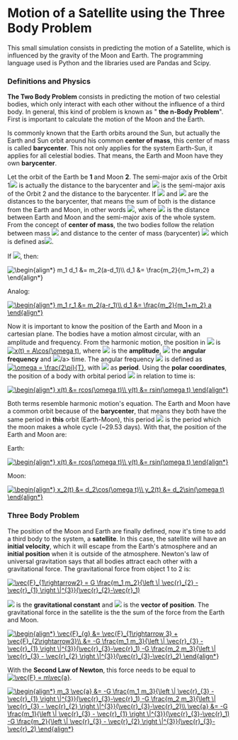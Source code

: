# Motion of a Satellite using the Three Body Problem 

This small simulation consists in predicting the motion of a Satellite, which is influenced by the gravity of the Moon and Earth. The programming language used is Python and the libraries used   are Pandas and Scipy.

### Definitions and Physics

**The Two Body Problem** consists in predicting the motion of two celestial bodies, which only interact with each other without the influence of a third body. In general, this kind of problem is known as " **the n-Body Problem**".  First is important to calculate the motion of the Moon and the Earth.

Is commonly known that the Earth orbits around the Sun, but actually the Earth and Sun orbit around his common **center of mass**, this center of mass is called **barycenter**. This not only applies for the system Earth-Sun, it applies for all celestial bodies. That means, the Earth and Moon have they own **barycenter**. 

Let the orbit of the Earth be **1** and Moon **2**. The semi-major axis of the Orbit 1<a><img src="https://latex.codecogs.com/svg.latex?d_1"/></a>  is actually the distance to the barycenter and <a><img src="https://latex.codecogs.com/svg.latex?d_2"/></a> is the semi-major axis of the Orbit 2 and the distance to the barycenter. If <a><img src="https://latex.codecogs.com/svg.latex?d_1"/></a> and <a><img src="https://latex.codecogs.com/svg.latex?d_2"/></a> are the distances to the barycenter, that means the sum of both is the distance from the Earth and Moon,  in other words <a><img src="https://latex.codecogs.com/svg.latex?a&space;=&space;d_1&space;&plus;&space;d_2"/></a>, where <a><img src="https://latex.codecogs.com/svg.latex?a"/></a> is the  distance between Earth and Moon and the semi-major axis of the whole system. From the concept of **center of mass**, the two bodies follow the relation between mass <a><img src="https://latex.codecogs.com/svg.latex?m"/></a> and distance to the center of mass (barycenter) <a><img src="https://latex.codecogs.com/svg.latex?r"/></a> which is defined as<a><img src="https://latex.codecogs.com/svg.latex?m_1&space;d_1&space;=&space;m_2&space;d_2"/></a>. 

If <img src="https://latex.codecogs.com/svg.latex?a&space;=&space;d_1&space;&plus;&space;d_2"/>, then:

<a><img src="https://latex.codecogs.com/svg.latex?\begin{align*}&space;m_1&space;d_1&space;&=&space;m_2(a-d_1)\\&space;d_1&space;&=&space;\frac{m_2}{m_1&plus;m_2}&space;a&space;\end{align*}" title="\begin{align*} m_1 d_1 &= m_2(a-d_1)\\ d_1 &= \frac{m_2}{m_1+m_2} a \end{align*}" /></a> 

Analog: 

<a href="https://www.codecogs.com/eqnedit.php?latex=\begin{align*}&space;m_1&space;r_1&space;&=&space;m_2(a-r_1)\\&space;r_1&space;&=&space;\frac{m_2}{m_1&plus;m_2}&space;a&space;\end{align*}" target="_blank"><img src="https://latex.codecogs.com/svg.latex?\begin{align*}&space;&space;d_2&space;&=&space;\frac{m_1}{m_1&plus;m_2}&space;a&space;\end{align*}" title="\begin{align*} m_1 r_1 &= m_2(a-r_1)\\ d_1 &= \frac{m_2}{m_1+m_2} a \end{align*}" /></a>

Now it is important to know the position of the Earth and Moon in a cartesian plane. The bodies have a motion almost circular, with an amplitude and frequency.  From the harmonic motion, the position in <a><img src="https://latex.codecogs.com/svg.latex?x"/></a> is <a href="https://www.codecogs.com/eqnedit.php?latex=x(t)&space;=&space;A\cos(\omega&space;t)" target="_blank"><img src="https://latex.codecogs.com/svg.latex?x(t)&space;=&space;A\cos(\omega&space;t)" title="x(t) = A\cos(\omega t)" /></a>, where <a><img src="https://latex.codecogs.com/svg.latex?A"/></a> is the **amplitude**, <a><img src="https://latex.codecogs.com/svg.latex?\omega"/></a>  the **angular frequency** and <img src="https://latex.codecogs.com/svg.latex?t"/>/a> time.  The angular frequency <a><img src="https://latex.codecogs.com/svg.latex?\omega"/></a> is defined as <a href="https://www.codecogs.com/eqnedit.php?latex=\omega&space;=&space;\frac{2\pi}{T}" target="_blank"><img src="https://latex.codecogs.com/svg.latex?\omega&space;=&space;\frac{2\pi}{T}" title="\omega = \frac{2\pi}{T}" /></a>, with <a><img src="https://latex.codecogs.com/svg.latex?T"/></a> as **period**. Using the **polar coordinates**, the position of a body with orbital period <a><img src="https://latex.codecogs.com/svg.latex?T"/></a> in relation to time is:

<a href="https://www.codecogs.com/eqnedit.php?latex=\begin{align*}&space;x(t)&space;&=&space;rcos(\omega&space;t)\\&space;y(t)&space;&=&space;rsin(\omega&space;t)&space;\end{align*}" target="_blank"><img src="https://latex.codecogs.com/svg.latex?\begin{align*}&space;x(t)&space;&=&space;rcos(\omega&space;t)\\&space;y(t)&space;&=&space;rsin(\omega&space;t)&space;\end{align*}" title="\begin{align*} x(t) &= rcos(\omega t)\\ y(t) &= rsin(\omega t) \end{align*}" /></a>

Both terms resemble harmonic motion's equation.  The Earth and Moon have a common orbit because of the **barycenter**, that means they both have the same period in **this** orbit (Earth-Moon), this period  <a><img src="https://latex.codecogs.com/svg.latex?T"/></a> is the period which the moon makes a whole cycle (~29.53 days).  With that, the position of the Earth and Moon are:

Earth:

<a href="https://www.codecogs.com/eqnedit.php?latex=\begin{align*}&space;x(t)&space;&=&space;rcos(\omega&space;t)\\&space;y(t)&space;&=&space;rsin(\omega&space;t)&space;\end{align*}" target="_blank"><img src="https://latex.codecogs.com/svg.latex?\begin{align*}&space;x_1(t)&space;&=&space;d_1\cos(\omega&space;t)\\&space;y_1(t)&space;&=&space;d_1\sin(\omega&space;t)&space;\end{align*}" title="\begin{align*} x(t) &= rcos(\omega t)\\ y(t) &= rsin(\omega t) \end{align*}" /></a>

Moon:

<a href="https://www.codecogs.com/eqnedit.php?latex=\begin{align*}&space;x_2(t)&space;&=&space;r_2\cos(\omega&space;t)\\&space;y_2(t)&space;&=&space;r_2\sin(\omega&space;t)&space;\end{align*}" target="_blank"><img src="https://latex.codecogs.com/svg.latex?\begin{align*}&space;x_2(t)&space;&=&space;d_2\cos(\omega&space;t)\\&space;y_2(t)&space;&=&space;d_2\sin(\omega&space;t)&space;\end{align*}" title="\begin{align*} x_2(t) &= d_2\cos(\omega t)\\ y_2(t) &= d_2\sin(\omega t) \end{align*}" /></a>

### Three Body Problem

The position of the Moon and Earth are finally defined, now it's time to add a third body to the system, a **satellite**. In this case, the satellite will have an **initial velocity**, which it will escape from the Earth's atmosphere and an **initial position** when it is outside of the atmosphere. Newton's law of universal gravitation says that all bodies attract each other with a gravitational force. The gravitational force from object 1 to 2 is:

<a href="https://www.codecogs.com/eqnedit.php?latex=\vec{F}_{1\rightarrow2}&space;=&space;G&space;\frac{m_1&space;m_2}{\left&space;\|&space;\vec{r}_{2}&space;-&space;\vec{r}_{1}&space;\right&space;\|^{3}}(\vec{r}_{2}-\vec{r}_1)" target="_blank"><img src="https://latex.codecogs.com/svg.latex?\vec{F}_{1\rightarrow2}&space;=&space;-G&space;\frac{m_1&space;m_2}{\left&space;\|&space;\vec{r}_{2}&space;-&space;\vec{r}_{1}&space;\right&space;\|^{3}}(\vec{r}_{2}-\vec{r}_1)" title="\vec{F}_{1\rightarrow2} = G \frac{m_1 m_2}{\left \| \vec{r}_{2} - \vec{r}_{1} \right \|^{3}}(\vec{r}_{2}-\vec{r}_1)" /></a>

<a><img src="https://latex.codecogs.com/svg.latex?G"/></a> is the **gravitational constant** and <a><img src="https://latex.codecogs.com/svg.latex?\vec{r}"/></a> is the **vector of position**. The gravitational force in the satellite is the the sum of the force from the Earth and Moon. 

<a href="https://www.codecogs.com/eqnedit.php?latex=\begin{align*}&space;\vec{F}_{g}&space;&=&space;\vec{F}_{1\rightarrow&space;3}&space;&plus;&space;\vec{F}_{2\rightarrow3}\\&space;&=&space;-G&space;\frac{m_1&space;m_3}{\left&space;\|&space;\vec{r}_{3}&space;-&space;\vec{r}_{1}&space;\right&space;\|^{3}}(\vec{r}_{3}-\vec{r}_1)&space;-G&space;\frac{m_2&space;m_3}{\left&space;\|&space;\vec{r}_{3}&space;-&space;\vec{r}_{2}&space;\right&space;\|^{3}}(\vec{r}_{3}-\vec{r}_2)&space;\end{align*}" target="_blank"><img src="https://latex.codecogs.com/svg.latex?\begin{align*}&space;\vec{F}_{g}&space;&=&space;\vec{F}_{1\rightarrow&space;3}&space;&plus;&space;\vec{F}_{2\rightarrow3}\\&space;&=&space;-G&space;\frac{m_1&space;m_3}{\left&space;\|&space;\vec{r}_{3}&space;-&space;\vec{r}_{1}&space;\right&space;\|^{3}}(\vec{r}_{3}-\vec{r}_1)&space;-G&space;\frac{m_2&space;m_3}{\left&space;\|&space;\vec{r}_{3}&space;-&space;\vec{r}_{2}&space;\right&space;\|^{3}}(\vec{r}_{3}-\vec{r}_2)&space;\end{align*}" title="\begin{align*} \vec{F}_{g} &= \vec{F}_{1\rightarrow 3} + \vec{F}_{2\rightarrow3}\\ &= -G \frac{m_1 m_3}{\left \| \vec{r}_{3} - \vec{r}_{1} \right \|^{3}}(\vec{r}_{3}-\vec{r}_1) -G \frac{m_2 m_3}{\left \| \vec{r}_{3} - \vec{r}_{2} \right \|^{3}}(\vec{r}_{3}-\vec{r}_2) \end{align*}" /></a>

With the **Second Law of Newton**, this force needs to be equal to <a href="https://www.codecogs.com/eqnedit.php?latex=\vec{F}&space;=&space;m\vec{a}" target="_blank"><img src="https://latex.codecogs.com/svg.latex?\vec{F}&space;=&space;m\vec{a}" title="\vec{F} = m\vec{a}" /></a>.

<a href="https://www.codecogs.com/eqnedit.php?latex=\begin{align*}&space;m_3&space;\vec{a}&space;&=&space;-G&space;\frac{m_1&space;m_3}{\left&space;\|&space;\vec{r}_{3}&space;-&space;\vec{r}_{1}&space;\right&space;\|^{3}}(\vec{r}_{3}-\vec{r}_1)&space;-G&space;\frac{m_2&space;m_3}{\left&space;\|&space;\vec{r}_{3}&space;-&space;\vec{r}_{2}&space;\right&space;\|^{3}}(\vec{r}_{3}-\vec{r}_2)\\&space;\vec{a}&space;&=&space;-G&space;\frac{m_1}{\left&space;\|&space;\vec{r}_{3}&space;-&space;\vec{r}_{1}&space;\right&space;\|^{3}}(\vec{r}_{3}-\vec{r}_1)&space;-G&space;\frac{m_2}{\left&space;\|&space;\vec{r}_{3}&space;-&space;\vec{r}_{2}&space;\right&space;\|^{3}}(\vec{r}_{3}-\vec{r}_2)&space;\end{align*}" target="_blank"><img src="https://latex.codecogs.com/svg.latex?\begin{align*}&space;m_3&space;\vec{a}&space;&=&space;-G&space;\frac{m_1&space;m_3}{\left&space;\|&space;\vec{r}_{3}&space;-&space;\vec{r}_{1}&space;\right&space;\|^{3}}(\vec{r}_{3}-\vec{r}_1)&space;-G&space;\frac{m_2&space;m_3}{\left&space;\|&space;\vec{r}_{3}&space;-&space;\vec{r}_{2}&space;\right&space;\|^{3}}(\vec{r}_{3}-\vec{r}_2)\\&space;\vec{a}&space;&=&space;-G&space;\frac{m_1}{\left&space;\|&space;\vec{r}_{3}&space;-&space;\vec{r}_{1}&space;\right&space;\|^{3}}(\vec{r}_{3}-\vec{r}_1)&space;-G&space;\frac{m_2}{\left&space;\|&space;\vec{r}_{3}&space;-&space;\vec{r}_{2}&space;\right&space;\|^{3}}(\vec{r}_{3}-\vec{r}_2)&space;\end{align*}" title="\begin{align*} m_3 \vec{a} &= -G \frac{m_1 m_3}{\left \| \vec{r}_{3} - \vec{r}_{1} \right \|^{3}}(\vec{r}_{3}-\vec{r}_1) -G \frac{m_2 m_3}{\left \| \vec{r}_{3} - \vec{r}_{2} \right \|^{3}}(\vec{r}_{3}-\vec{r}_2)\\ \vec{a} &= -G \frac{m_1}{\left \| \vec{r}_{3} - \vec{r}_{1} \right \|^{3}}(\vec{r}_{3}-\vec{r}_1) -G \frac{m_2}{\left \| \vec{r}_{3} - \vec{r}_{2} \right \|^{3}}(\vec{r}_{3}-\vec{r}_2) \end{align*}" /></a>



